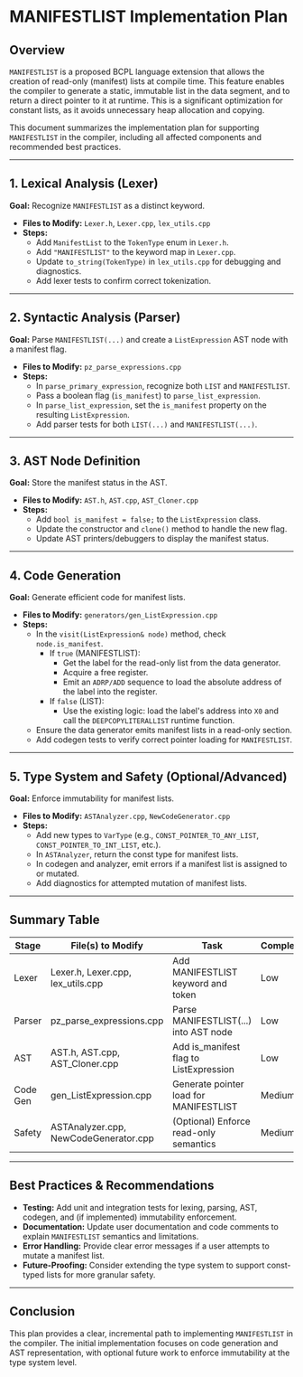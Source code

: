 # MANIFESTLIST Implementation Plan

## Overview

`MANIFESTLIST` is a proposed BCPL language extension that allows the creation of read-only (manifest) lists at compile time. This feature enables the compiler to generate a static, immutable list in the data segment, and to return a direct pointer to it at runtime. This is a significant optimization for constant lists, as it avoids unnecessary heap allocation and copying.

This document summarizes the implementation plan for supporting `MANIFESTLIST` in the compiler, including all affected components and recommended best practices.

---

## 1. Lexical Analysis (Lexer)

**Goal:** Recognize `MANIFESTLIST` as a distinct keyword.

- **Files to Modify:** `Lexer.h`, `Lexer.cpp`, `lex_utils.cpp`
- **Steps:**
  - Add `ManifestList` to the `TokenType` enum in `Lexer.h`.
  - Add `"MANIFESTLIST"` to the keyword map in `Lexer.cpp`.
  - Update `to_string(TokenType)` in `lex_utils.cpp` for debugging and diagnostics.
  - Add lexer tests to confirm correct tokenization.

---

## 2. Syntactic Analysis (Parser)

**Goal:** Parse `MANIFESTLIST(...)` and create a `ListExpression` AST node with a manifest flag.

- **Files to Modify:** `pz_parse_expressions.cpp`
- **Steps:**
  - In `parse_primary_expression`, recognize both `LIST` and `MANIFESTLIST`.
  - Pass a boolean flag (`is_manifest`) to `parse_list_expression`.
  - In `parse_list_expression`, set the `is_manifest` property on the resulting `ListExpression`.
  - Add parser tests for both `LIST(...)` and `MANIFESTLIST(...)`.

---

## 3. AST Node Definition

**Goal:** Store the manifest status in the AST.

- **Files to Modify:** `AST.h`, `AST.cpp`, `AST_Cloner.cpp`
- **Steps:**
  - Add `bool is_manifest = false;` to the `ListExpression` class.
  - Update the constructor and `clone()` method to handle the new flag.
  - Update AST printers/debuggers to display the manifest status.

---

## 4. Code Generation

**Goal:** Generate efficient code for manifest lists.

- **Files to Modify:** `generators/gen_ListExpression.cpp`
- **Steps:**
  - In the `visit(ListExpression& node)` method, check `node.is_manifest`.
    - If `true` (MANIFESTLIST):
      - Get the label for the read-only list from the data generator.
      - Acquire a free register.
      - Emit an `ADRP/ADD` sequence to load the absolute address of the label into the register.
    - If `false` (LIST):
      - Use the existing logic: load the label's address into `X0` and call the `DEEPCOPYLITERALLIST` runtime function.
  - Ensure the data generator emits manifest lists in a read-only section.
  - Add codegen tests to verify correct pointer loading for `MANIFESTLIST`.

---

## 5. Type System and Safety (Optional/Advanced)

**Goal:** Enforce immutability for manifest lists.

- **Files to Modify:** `ASTAnalyzer.cpp`, `NewCodeGenerator.cpp`
- **Steps:**
  - Add new types to `VarType` (e.g., `CONST_POINTER_TO_ANY_LIST`, `CONST_POINTER_TO_INT_LIST`, etc.).
  - In `ASTAnalyzer`, return the const type for manifest lists.
  - In codegen and analyzer, emit errors if a manifest list is assigned to or mutated.
  - Add diagnostics for attempted mutation of manifest lists.

---

## Summary Table

| Stage      | File(s) to Modify                | Task                                             | Complexity |
|------------|----------------------------------|--------------------------------------------------|------------|
| Lexer      | Lexer.h, Lexer.cpp, lex_utils.cpp| Add MANIFESTLIST keyword and token                | Low        |
| Parser     | pz_parse_expressions.cpp         | Parse MANIFESTLIST(...) into AST node             | Low        |
| AST        | AST.h, AST.cpp, AST_Cloner.cpp   | Add is_manifest flag to ListExpression            | Low        |
| Code Gen   | gen_ListExpression.cpp           | Generate pointer load for MANIFESTLIST            | Medium     |
| Safety     | ASTAnalyzer.cpp, NewCodeGenerator.cpp | (Optional) Enforce read-only semantics        | Medium     |

---

## Best Practices & Recommendations

- **Testing:** Add unit and integration tests for lexing, parsing, AST, codegen, and (if implemented) immutability enforcement.
- **Documentation:** Update user documentation and code comments to explain `MANIFESTLIST` semantics and limitations.
- **Error Handling:** Provide clear error messages if a user attempts to mutate a manifest list.
- **Future-Proofing:** Consider extending the type system to support const-typed lists for more granular safety.

---

## Conclusion

This plan provides a clear, incremental path to implementing `MANIFESTLIST` in the compiler. The initial implementation focuses on code generation and AST representation, with optional future work to enforce immutability at the type system level.
